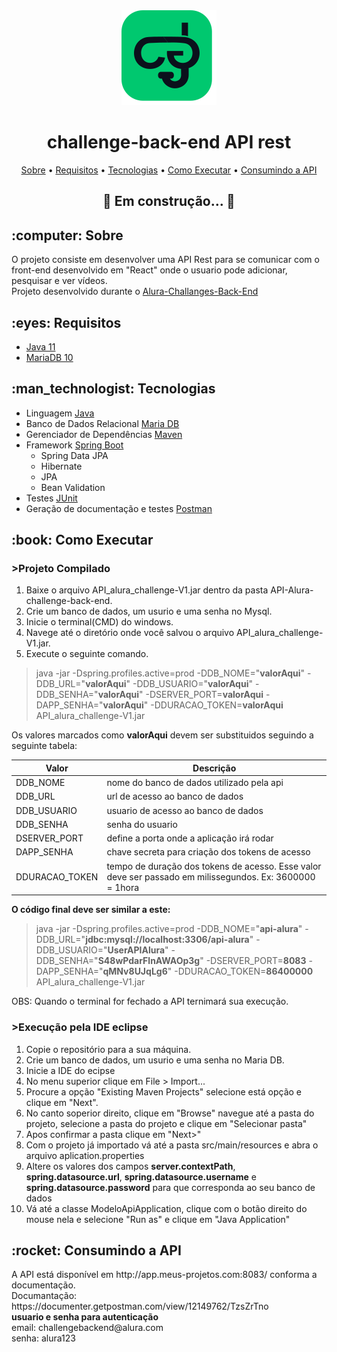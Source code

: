 <div align="center">
	<img src="https://raw.githubusercontent.com/MaykiSantos/challenge-back-end/df7de8acce9c5c949a99a799f22154fa155cb788/challenges-logo.svg" alt="logo">
  	<h1>challenge-back-end API rest</h1>
</div>
<div>
	<p align="center">
		<a href="#sobre">Sobre</a> •
		<a href="#requisitos">Requisitos</a> • 
		<a href="#tecnologias">Tecnologias</a> • 
		<a href="#comoExecutar">Como Executar</a> •
		<a href="#consumir">Consumindo a API</a>
	</p>
	<h2 align="center">🚧  Em construção...  🚧</h2>
</div>

<div>
	<h2 id="sobre"> :computer: Sobre</h2>
	<p>
		O projeto consiste em desenvolver uma API Rest para se comunicar com o front-end desenvolvido em "React" onde o usuario pode adicionar, pesquisar e ver vídeos.
		</br>
		Projeto desenvolvido durante o <a href="https://github.com/alura-challenges/challenge-back-end">Alura-Challanges-Back-End</a>
	</p>
</div>

<div>
	<h2 id="requisitos"> :eyes: Requisitos</h2>
	<ul>
		<li><a href="https://www.oracle.com/br/java/technologies/javase-jdk11-downloads.html">Java 11</a></li>
		<li><a href="https://downloads.mariadb.org/">MariaDB 10</a></li>
	</ul>
</div>

<div>
	<h2 id="tecnologias"> :man_technologist: Tecnologias</h2>
	<ul>
		<li>Linguagem <a href="">Java</a></li>
		<li>Banco de Dados Relacional <a href="">Maria DB</a></li>
		<li>Gerenciador de Dependências <a href="">Maven</a></li>
		<li>Framework <a href="">Spring Boot</a>
			<ul>
				<li>Spring Data JPA</li>
				<li>Hibernate</li>
				<li>JPA</li>
				<li>Bean Validation</li>
			</ul>
		</li>
		<li>Testes <a href="">JUnit</a></li>
		<li>Geração de documentação e testes <a href="">Postman</a></li>
	</ul>
</div>


<h2 id="comoExecutar"> :book: Como Executar</h2>

### >Projeto Compilado
1. Baixe o arquivo API_alura_challenge-V1.jar dentro da pasta API-Alura-challenge-back-end.
2. Crie um banco de dados, um usurio e uma senha no Mysql.
3. Inicie o terminal(CMD) do windows.
4. Navege até o diretório onde você salvou o arquivo API_alura_challenge-V1.jar.
5. Execute o seguinte comando.
>java -jar -Dspring.profiles.active=prod -DDB_NOME="**valorAqui**" -DDB_URL="**valorAqui**" -DDB_USUARIO="**valorAqui**" -DDB_SENHA="**valorAqui**" -DSERVER_PORT=**valorAqui** -DAPP_SENHA="**valorAqui**" -DDURACAO_TOKEN=**valorAqui** API_alura_challenge-V1.jar

Os valores marcados como **valorAqui** devem ser substituidos seguindo a seguinte tabela:

Valor | Descrição
------|---------
DDB_NOME | nome do banco de dados utilizado pela api
DDB_URL | url de acesso ao banco de dados
DDB_USUARIO | usuario de acesso ao banco de dados
DDB_SENHA | senha do usuario
DSERVER_PORT | define a porta onde a aplicação irá rodar
DAPP_SENHA | chave secreta para criação dos tokens de acesso
DDURACAO_TOKEN | tempo de duração dos tokens de acesso. Esse valor deve ser passado em milissegundos. Ex: 3600000 = 1hora

**O código final deve ser similar a este:**
>java -jar -Dspring.profiles.active=prod -DDB_NOME="**api-alura**" -DDB_URL="**jdbc:mysql://localhost:3306/api-alura**" -DDB_USUARIO="**UserAPIAlura**" -DDB_SENHA="**S48wPdarFlnAWAOp3g**" -DSERVER_PORT=**8083** -DAPP_SENHA="**qMNv8UJqLg6**" -DDURACAO_TOKEN=**86400000** API_alura_challenge-V1.jar

OBS: Quando o terminal for fechado a API ternimará sua execução.


### >Execução pela IDE eclipse

1. Copie o repositório para a sua máquina.
2. Crie um banco de dados, um usurio e uma senha no Maria DB.
3. Inicie a IDE do ecipse
4. No menu superior clique em File > Import...
5. Procure a opção "Existing Maven Projects" selecione está opção e clique em "Next".
6. No canto soperior direito, clique em "Browse" navegue até a pasta do projeto, selecione a pasta do projeto e clique em "Selecionar pasta"
7. Apos confirmar a pasta clique em "Next>"
8. Com o projeto já importado vá até a pasta src/main/resources e abra  o arquivo aplication.properties
9. Altere os valores dos campos **server.contextPath**, **spring.datasource.url**, **spring.datasource.username** e **spring.datasource.password** para que corresponda ao seu banco de dados
10. Vá até a classe ModeloApiApplication, clique com o botão direito do mouse nela e selecione "Run as" e clique em "Java Application"
	

<div>
	<h2 id="consumir">:rocket: Consumindo a API</h2>
	<p>
		A API está disponível em http://app.meus-projetos.com:8083/ conforma a documentação. </br>
		Documantação: https://documenter.getpostman.com/view/12149762/TzsZrTno </br>
		<b>usuario e senha para autenticação</b></br>
		email: challengebackend@alura.com</br>
		senha: alura123
	</p>
</div>
